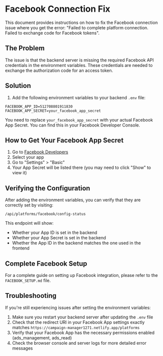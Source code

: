 # Facebook Connection Fix

This document provides instructions on how to fix the Facebook connection issue where you get the error: "Failed to complete platform connection. Failed to exchange code for Facebook tokens".

## The Problem

The issue is that the backend server is missing the required Facebook API credentials in the environment variables. These credentials are needed to exchange the authorization code for an access token.

## Solution

1. Add the following environment variables to your backend `.env` file:

```
FACEBOOK_APP_ID=512708801911830
FACEBOOK_APP_SECRET=your_facebook_app_secret
```

You need to replace `your_facebook_app_secret` with your actual Facebook App Secret. You can find this in your Facebook Developer Console.

## How to Get Your Facebook App Secret

1. Go to [Facebook Developers](https://developers.facebook.com/)
2. Select your app
3. Go to "Settings" > "Basic"
4. Your App Secret will be listed there (you may need to click "Show" to view it)

## Verifying the Configuration

After adding the environment variables, you can verify that they are correctly set by visiting:

```
/api/platforms/facebook/config-status
```

This endpoint will show:
- Whether your App ID is set in the backend
- Whether your App Secret is set in the backend
- Whether the App ID in the backend matches the one used in the frontend

## Complete Facebook Setup

For a complete guide on setting up Facebook integration, please refer to the `FACEBOOK_SETUP.md` file.

## Troubleshooting

If you're still experiencing issues after setting the environment variables:

1. Make sure you restart your backend server after updating the `.env` file
2. Check that the redirect URI in your Facebook App settings exactly matches `https://campaign-manager1271.netlify.app/platforms`
3. Verify that your Facebook App has the necessary permissions enabled (ads_management, ads_read)
4. Check the browser console and server logs for more detailed error messages
